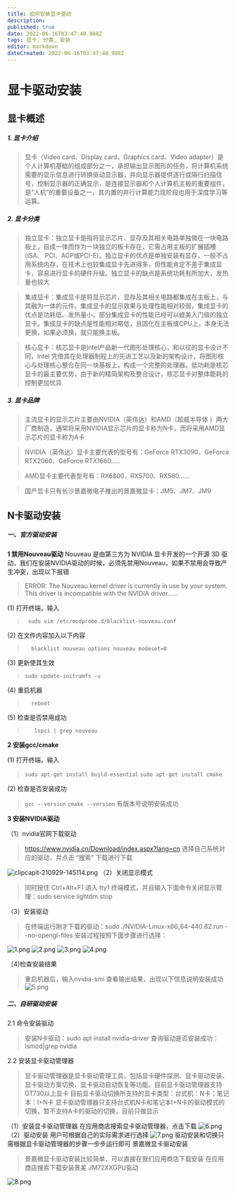```yaml
---
title: 如何安装显卡驱动
description: 
published: true
date: 2022-06-16T03:47:40.988Z
tags: 显卡, 分类, 安装
editor: markdown
dateCreated: 2022-06-16T03:47:40.988Z
---
```


# 显卡驱动安装

## 显卡概述
##### 1. 显卡介绍
> 显卡（Video card、Display card、Graphics card、Video adapter）是个人计算机基础的组成部分之一，承担输出显示图形的任务，将计算机系统需要的显示信息进行转换驱动显示器，并向显示器提供逐行或隔行扫描信号，控制显示器的正确显示，是连接显示器和个人计算机主板的重要组件，是“人机”的重要设备之一，其内置的并行计算能力现阶段也用于深度学习等运算。
##### 2. 显卡分类
>  独立显卡：独立显卡是指将显示芯片、显存及其相关电路单独做在一块电路板上，自成一体而作为一块独立的板卡存在，它需占用主板的扩展插槽(ISA、 PCI、AGP或PCI-E)。独立显卡的优点是单独安装有显存，一般不占用系统内存，在技术上也较集成显卡先进得多，但性能肯定不差于集成显卡，容易进行显卡的硬件升级。独立显卡的缺点是系统功耗有所加大，发热量也较大

>  集成显卡：集成显卡是将显示芯片、显存及其相关电路都集成在主板上，与其融为一体的元件，集成显卡的显示效果与处理性能相对较弱，集成显卡的优点是功耗低、发热量小，部分集成显卡的性能已经可以媲美入门级的独立显卡。集成显卡的缺点是性能相对略低，且固化在主板或CPU上，本身无法更换，如果必须换，就只能换主板。

>  核心显卡：核芯显卡是Intel产品新一代图形处理核心，和以往的显卡设计不同，Intel 凭借其在处理器制程上的先进工艺以及新的架构设计，将图形核心与处理核心整合在同一块基板上，构成一个完整的处理器。低功耗是核芯显卡的最主要优势，由于新的精简架构及整合设计，核芯显卡对整体能耗的控制更加优异
##### 3. 显卡品牌
>  主流显卡的显示芯片主要由NVIDIA（英伟达）和AMD（超威半导体 ）两大厂商制造，通常将采用NVIDIA显示芯片的显卡称为N卡，而将采用AMD显示芯片的显卡称为A卡

>  NVIDIA（英伟达）显卡主要代表的型号有：GeForce RTX3090、GeForce RTX2060、GeForce RTX1660.....

>  AMD显卡主要代表型号有：RX6800、RX5700、RX580......

>  国产显卡只有长沙景嘉微电子推出的景嘉微显卡：JM5、JM7、JM9
## N卡驱动安装
##### 一、官方驱动安装

**1 禁用Nouveau驱动**   Nouveau 是由第三方为 NVIDIA 显卡开发的一个开源 3D 驱动，我们在安装NVIDIA驱动的时候，必须先禁用Nouveau，如果不禁用会导致产生冲突，出现以下报错

>    ERROR: The Nouveau kernel driver is currently in use by your system. This driver is incompatible with the NVIDIA driver…… 

(1) 打开终端，输入
>   ` sudo vim /etc/modprobe.d/blacklist-nouveau.conf` 

(2) 在文件内容加入以下内容
> `   blacklist nouveau
>    options nouveau modeset=0 `

(3) 更新使其生效
>   ` sudo update-initramfs -u `

(4) 重启机器
> `   reboot `

(5) 检查是否禁用成功
> `    lspci | grep nouveau `

**2 安装gcc/cmake**

(1) 打开终端，输入
>    `sudo apt-get install build-essential`
>    `sudo apt-get install cmake` 

(2) 检查是否安装成功
>    `gcc --version`
>    `cmake --version`
>    有版本号说明安装成功 

**3 安装NVIDIA驱动**

（1）nvidia官网下载驱动

>    https://www.nvidia.cn/Download/index.aspx?lang=cn
>    选择自己系统对应的驱动，并点击 “搜索” 下载进行下载
   
![clipcapit-210929-145114.png](/for_trans/clipcapit-210929-145114.png)
（2）关闭显示模式
>    同时按住 Ctrl+Alt+F1 进入 tty1 终端模式，并且输入下面命令关闭显示管理：sudo service lightdm stop 

（3）安装驱动

>    在终端运行刚才下载的驱动：sudo ./NVIDIA-Linux-x86_64-440.82.run --no-opengl-files
>    安装过程按照下面步骤进行选择：

![1.png](/for_trans/1.png)
![2.png](/for_trans/2.png)
![3.png](/for_trans/3.png)
![4.png](/for_trans/4.png)

（4)检查安装结果
> 重启机器后，输入nvidia-smi 查看输出结果，出现以下信息说明安装成功
![5.png](/for_trans/5.png)

##### 二、自研驱动安装

2.1 命令安装驱动
>   安装N卡驱动：sudo apt install nvidia-driver 
>   查询驱动是否安装成功：lsmod|grep nvidia

2.2 安装显卡驱动管理器
>   显卡驱动管理器是显卡驱动管理工具，包括显卡硬件探测、显卡驱动安装、显卡驱动方案切换、显卡驱动自动恢复等功能。目前显卡驱动管理器支持GT730以上显卡
>   目前显卡驱动切换所支持的显卡类型：台式机：N卡；笔记本：I+N卡
>   显卡驱动管理器只支持台式机N卡和笔记本I+N卡的驱动模式的切换，暂不支持A卡的驱动的切换，目前只做显示

（1）安装显卡驱动管理器   在应用商店搜索显卡驱动管理器，点击下载
![6.png](/for_trans/6.png)
（2）驱动安装   用户可根据自己的实际需求进行选择
![7.png](/for_trans/7.png)
  驱动安装和切换只需根据显卡驱动管理器的步骤一步步运行即可
景嘉微显卡驱动安装
>   景嘉微显卡驱动安装比较简单，可以直接在我们应用商店下载安装
>   在应用商店搜索下载安装景美 JM72XXGPU驱动

![8.png](/for_trans/8.png)
